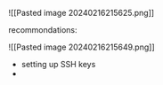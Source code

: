 ![[Pasted image 20240216215625.png]]

recommondations:

![[Pasted image 20240216215649.png]]

- setting up SSH keys
- 